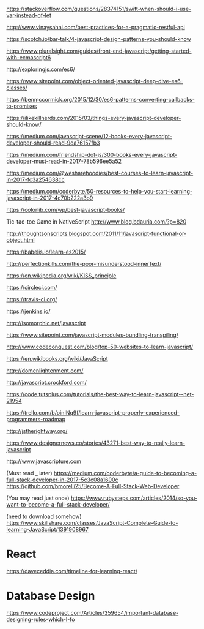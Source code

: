 https://stackoverflow.com/questions/28374151/swift-when-should-i-use-var-instead-of-let

http://www.vinaysahni.com/best-practices-for-a-pragmatic-restful-api

https://scotch.io/bar-talk/4-javascript-design-patterns-you-should-know




https://www.pluralsight.com/guides/front-end-javascript/getting-started-with-ecmascript6

http://exploringjs.com/es6/



https://www.sitepoint.com/object-oriented-javascript-deep-dive-es6-classes/

https://benmccormick.org/2015/12/30/es6-patterns-converting-callbacks-to-promises























https://ilikekillnerds.com/2015/03/things-every-javascript-developer-should-know/

https://medium.com/javascript-scene/12-books-every-javascript-developer-should-read-9da76157fb3

https://medium.com/friendship-dot-js/300-books-every-javascript-developer-must-read-in-2017-78b596ee5a52


https://medium.com/@wesharehoodies/best-courses-to-learn-javascript-in-2017-fc3a254638cc

https://medium.com/coderbyte/50-resources-to-help-you-start-learning-javascript-in-2017-4c70b222a3b9

https://colorlib.com/wp/best-javascript-books/


Tic-tac-toe Game in NativeScript
http://www.blog.bdauria.com/?p=820


http://thoughtsonscripts.blogspot.com/2011/11/javascript-functional-or-object.html


https://babeljs.io/learn-es2015/




http://perfectionkills.com/the-poor-misunderstood-innerText/

https://en.wikipedia.org/wiki/KISS_principle

https://circleci.com/

https://travis-ci.org/

https://jenkins.io/

http://isomorphic.net/javascript

https://www.sitepoint.com/javascript-modules-bundling-transpiling/



http://www.codeconquest.com/blog/top-50-websites-to-learn-javascript/


https://en.wikibooks.org/wiki/JavaScript


http://domenlightenment.com/


http://javascript.crockford.com/





https://code.tutsplus.com/tutorials/the-best-way-to-learn-javascript--net-21954

https://trello.com/b/oinINq9f/learn-javascript-properly-experienced-programmers-roadmap

http://jstherightway.org/


https://www.designernews.co/stories/43271-best-way-to-really-learn-javascript







http://www.javascripture.com


(Must read _ later)
https://medium.com/coderbyte/a-guide-to-becoming-a-full-stack-developer-in-2017-5c3c08a1600c
https://github.com/bmorelli25/Become-A-Full-Stack-Web-Developer

(You may read just once)
https://www.rubysteps.com/articles/2014/so-you-want-to-become-a-full-stack-developer/


(need to download somehow)
https://www.skillshare.com/classes/JavaScript-Complete-Guide-to-learning-JavaScript/1391908967


# React

https://daveceddia.com/timeline-for-learning-react/



# Database Design

https://www.codeproject.com/Articles/359654/important-database-designing-rules-which-I-fo
